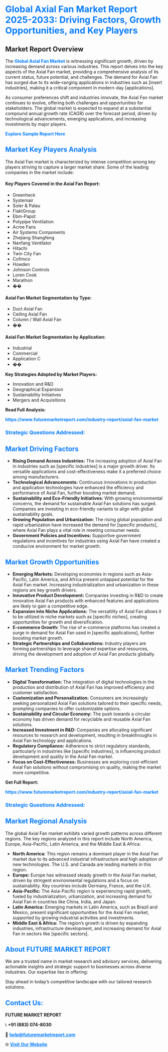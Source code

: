 <h1 style="color: #007BFF;">Global Axial Fan Market Report 2025-2033: Driving Factors, Growth Opportunities, and Key Players</h1>

<section id="overview">
<h2>Market Report Overview</h2>
<p>The <a href="https://www.futuremarketreport.com/industry-report/axial-fan-market" style="color: #007BFF; text-decoration: none;"><strong>Global Axial Fan Market</strong></a> is witnessing significant growth, driven by increasing demand across various industries. This report delves into the key aspects of the Axial Fan market, providing a comprehensive analysis of its current status, future potential, and challenges. The demand for Axial Fan has surged due to its wide-ranging applications in industries such as [insert industries], making it a critical component in modern-day [applications].</p>
<p>As consumer preferences shift and industries innovate, the Axial Fan market continues to evolve, offering both challenges and opportunities for stakeholders. The global market is expected to expand at a substantial compound annual growth rate (CAGR) over the forecast period, driven by technological advancements, emerging applications, and increasing investments by major players.</p>
</section>

<section id="overview">
<p><a href="https://www.futuremarketreport.com/request-sample/reportId=107313" style="color: #007BFF; text-decoration: none;"><strong>Explore Sample Report Here</strong></a></p>
</section>

<section id="key-players">
<h2 style="color: #007BFF;">Market Key Players Analysis</h2>
<p>The Axial Fan market is characterized by intense competition among key players striving to capture a larger market share. Some of the leading companies in the market include:</p>
<h4>Key Players Covered in the Axial Fan Report:</h4>
<ul><li>Greenheck</li><li>Systemair</li><li>Soler &amp; Palau</li><li>FlaktGroup</li><li>Ebm-Papst</li><li>Polypipe Ventilation</li><li>Acme Fans</li><li>Air Systems Components</li><li>Zhejiang Shangfeng</li><li>Nanfang Ventilator</li><li>Hitachi</li><li>Twin City Fan</li><li>Cofimco</li><li>Howden</li><li>Johnson Controls</li><li>Loren Cook</li><li>Marathon</li><li>��</li></ul>
<h4>Axial Fan Market Segmentation by Type:</h4>
<ul><li>Duct Axial Fan</li><li>Ceiling Axial Fan</li><li>Column / Wall Axial Fan</li><li>��</li></ul>

<h4>Axial Fan Market Segmentation by Application:</h4>
<ul><li>Industrial</li><li>Commercial</li><li>Application C</li><li>��</li></ul>
<p><strong>Key Strategies Adopted by Market Players:</strong></p>
<ul>
<li>Innovation and R&D</li>
<li>Geographical Expansion</li>
<li>Sustainability Initiatives</li>
<li>Mergers and Acquisitions</li>
</ul>
</section>

<section>
<p><strong>Read Full Analysis: </strong></p><a href="https://www.futuremarketreport.com/industry-report/axial-fan-market" style="color: #007BFF; text-decoration: none;"><strong>https://www.futuremarketreport.com/industry-report/axial-fan-market</strong></a>
<h3 style="color: #007BFF;">Strategic Questions Addressed:</h3>
</section>

<section id="driving-factors">
<h2 style="color: #007BFF;">Market Driving Factors</h2>
<ul>
<li><strong>Rising Demand Across Industries:</strong> The increasing adoption of Axial Fan in industries such as [specific industries] is a major growth driver. Its versatile applications and cost-effectiveness make it a preferred choice among manufacturers.</li>
<li><strong>Technological Advancements:</strong> Continuous innovations in production and application technologies have enhanced the efficiency and performance of Axial Fan, further boosting market demand.</li>
<li><strong>Sustainability and Eco-Friendly Initiatives:</strong> With growing environmental concerns, the demand for sustainable Axial Fan solutions has surged. Companies are investing in eco-friendly variants to align with global sustainability goals.</li>
<li><strong>Growing Population and Urbanization:</strong> The rising global population and rapid urbanization have increased the demand for [specific products], where Axial Fan plays a vital role in meeting consumer needs.</li>
<li><strong>Government Policies and Incentives:</strong> Supportive government regulations and incentives for industries using Axial Fan have created a conducive environment for market growth.</li>
</ul>
</section>

<section id="growth-opportunities">
<h2 style="color: #007BFF;">Market Growth Opportunities</h2>
<ul>
<li><strong>Emerging Markets:</strong> Developing economies in regions such as Asia-Pacific, Latin America, and Africa present untapped potential for the Axial Fan market. Increasing industrialization and urbanization in these regions are key growth drivers.</li>
<li><strong>Innovative Product Development:</strong> Companies investing in R&D to create innovative Axial Fan products with enhanced features and applications are likely to gain a competitive edge.</li>
<li><strong>Expansion into Niche Applications:</strong> The versatility of Axial Fan allows it to be utilized in niche markets such as [specific niches], creating opportunities for growth and diversification.</li>
<li><strong>E-commerce Growth:</strong> The rise of e-commerce platforms has created a surge in demand for Axial Fan used in [specific applications], further boosting market growth.</li>
<li><strong>Strategic Partnerships and Collaborations:</strong> Industry players are forming partnerships to leverage shared expertise and resources, driving the development and adoption of Axial Fan products globally.</li>
</ul>
</section>

<section id="trending-factors">
<h2 style="color: #007BFF;">Market Trending Factors</h2>
<ul>
<li><strong>Digital Transformation:</strong> The integration of digital technologies in the production and distribution of Axial Fan has improved efficiency and customer satisfaction.</li>
<li><strong>Customization and Personalization:</strong> Consumers are increasingly seeking personalized Axial Fan solutions tailored to their specific needs, prompting companies to offer customizable options.</li>
<li><strong>Sustainability and Circular Economy:</strong> The push towards a circular economy has driven demand for recyclable and reusable Axial Fan solutions.</li>
<li><strong>Increased Investment in R&D:</strong> Companies are allocating significant resources to research and development, resulting in breakthroughs in Axial Fan technology and applications.</li>
<li><strong>Regulatory Compliance:</strong> Adherence to strict regulatory standards, particularly in industries like [specific industries], is influencing product development and quality in the Axial Fan market.</li>
<li><strong>Focus on Cost-Effectiveness:</strong> Businesses are exploring cost-efficient Axial Fan solutions without compromising on quality, making the market more competitive.</li>
</ul>
</section>

<section>
<p><strong>Get Full Report: </strong></p><a href="https://www.futuremarketreport.com/industry-report/axial-fan-market" style="color: #007BFF; text-decoration: none;"><strong>https://www.futuremarketreport.com/industry-report/axial-fan-market</strong></a>
<h3 style="color: #007BFF;">Strategic Questions Addressed:</h3>
</section>


<section id="regional-analysis">
<h2 style="color: #007BFF;">Market Regional Analysis</h2>
<p>The global Axial Fan market exhibits varied growth patterns across different regions. The key regions analyzed in this report include North America, Europe, Asia-Pacific, Latin America, and the Middle East & Africa:</p>
<ul>
<li><strong>North America:</strong> This region remains a dominant player in the Axial Fan market due to its advanced industrial infrastructure and high adoption of new technologies. The U.S. and Canada are leading markets in this region.</li>
<li><strong>Europe:</strong> Europe has witnessed steady growth in the Axial Fan market, driven by stringent environmental regulations and a focus on sustainability. Key countries include Germany, France, and the U.K.</li>
<li><strong>Asia-Pacific:</strong> The Asia-Pacific region is experiencing rapid growth, fueled by industrialization, urbanization, and increasing demand for Axial Fan in countries like China, India, and Japan.</li>
<li><strong>Latin America:</strong> Emerging markets in Latin America, such as Brazil and Mexico, present significant opportunities for the Axial Fan market, supported by growing industrial activities and investments.</li>
<li><strong>Middle East & Africa:</strong> The region’s growth is driven by expanding industries, infrastructure development, and increasing demand for Axial Fan in sectors like [specific sectors].</li>
</ul>
</section>

<footer>
<h2 style="color: #007BFF;">About FUTURE MARKET REPORT</h2>
<p>We are a trusted name in market research and advisory services, delivering actionable insights and strategic support to businesses across diverse industries. Our expertise lies in offering:</p>

<p>Stay ahead in today’s competitive landscape with our tailored research solutions.</p>

<h2 style="color: #007BFF;">Contact Us:</h2>
<p><strong>FUTURE MARKET REPORT</strong></p>
<p>📞 <strong>+91 (883) 074-8030</strong></p>
<p>📧 <strong><a href="mailto:help@futuremarketreport.com" style="color: #007BFF;">help@futuremarketreport.com</a></strong></p>
<p>🌐 <strong><a href="https://www.futuremarketreport.com/" style="color: #007BFF;">Visit Our Website</a></strong></p>
</footer>